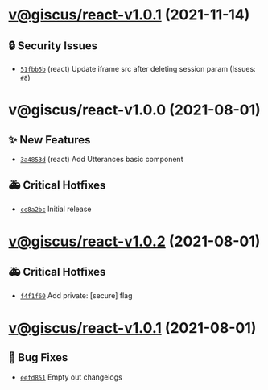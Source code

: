 # [v@giscus/react-v1.0.1](https://github.com/giscus/giscus-component/compare/@giscus/react-v1.0.0...@giscus/react-v1.0.1) (2021-11-14)

## 🔒 Security Issues
- [`51fbb5b`](https://github.com/giscus/giscus-component/commit/51fbb5b)  (react) Update iframe src after deleting session param (Issues: [`#8`](https://github.com/giscus/giscus-component/issues/8))

# v@giscus/react-v1.0.0 (2021-08-01)

## ✨ New Features
- [`3a4853d`](https://github.com/giscus/giscus-component/commit/3a4853d)  (react) Add Utterances basic component 

## 🚑 Critical Hotfixes
- [`ce8a2bc`](https://github.com/giscus/giscus-component/commit/ce8a2bc)   Initial release

# [v@giscus/react-v1.0.2](https://github.com/giscus/giscus-component/compare/@giscus/react-v1.0.1...@giscus/react-v1.0.2) (2021-08-01)

## 🚑 Critical Hotfixes
- [`f4f1f60`](https://github.com/giscus/giscus-component/commit/f4f1f60)   Add private: [secure] flag

# [v@giscus/react-v1.0.1](https://github.com/giscus/giscus-component/compare/@giscus/react-v1.0.0...@giscus/react-v1.0.1) (2021-08-01)

## 🐛 Bug Fixes
- [`eefd851`](https://github.com/giscus/giscus-component/commit/eefd851)   Empty out changelogs
